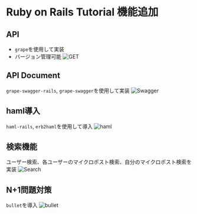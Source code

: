 # Ruby on Rails Tutorial 機能追加

## API
- `grape`を使用して実装  
- バージョン管理可能
![GET](https://user-images.githubusercontent.com/12602019/30895070-b622c0d4-a382-11e7-93cd-625250feb2aa.png)

## API Document
`grape-swagger-rails`, `grape-swagger`を使用して実装
![Swagger](https://user-images.githubusercontent.com/12602019/30895118-111a5498-a383-11e7-85e4-edc22e33764a.png)

## haml導入
`haml-rails`, `erb2haml`を使用して導入
![haml](https://user-images.githubusercontent.com/12602019/30895214-b72cc74e-a383-11e7-9984-34396f84129f.png)

## 検索機能
ユーザー検索、各ユーザーのマイクロポスト検索、自分のマイクロポスト検索を実装
![Search](https://user-images.githubusercontent.com/12602019/30895155-4a0146ea-a383-11e7-9d35-d9e2ce8ea908.png)

## N+1問題対策
`bullet`を導入
![bullet](https://user-images.githubusercontent.com/12602019/30895193-89af39c8-a383-11e7-9b23-b2ffbd3c1924.png)
